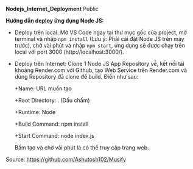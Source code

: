 **Nodejs_Internet_Deployment**
Public

**Hướng dẫn deploy ứng dụng Node JS:**
- Deploy trên local: Mở VS Code ngay tại thư mục gốc của project, mở terminal và nhập `npm install` (Lưu ý: Phải cài đặt Node JS trên máy trước), chờ vài phút và nhập `npm start`, ứng dụng sẽ được chạy trên local với port 3000 (http://localhost:3000/).

  
- Deploy trên Internet: Clone 1 Node JS App Repository về, kết nối tài khoảng Render.com với Github, tạo Web Service trên Render.com và dùng Repository đã clone để build. Điền như sau:
  
  +Name: URL muốn tạo
  
  +Root Directory: . (Dấu chấm)
  
  +Runtime: Node
  
  +Build Command: npm install
  
  +Start Command: node index.js
  
  Bấm tạo và chờ vài phút là có thể truy cập trang web.

Source: https://github.com/Ashutosh102/Musify
